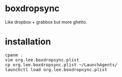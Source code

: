 boxdropsync
===========

Like dropbox + grabbox but more ghetto.

installation
============

<pre>
cpanm .
vim org.lee.boxdropsync.plist
cp org.lee.boxdropsync.plist ~/LaunchAgents/
launchctl load org.lee.boxdropsync.plist
</pre>
